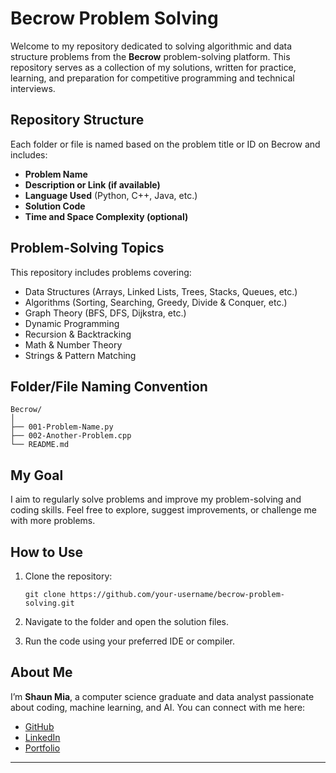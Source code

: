 # Becrow Problem Solving

Welcome to my repository dedicated to solving algorithmic and data structure problems from the **Becrow** problem-solving platform. This repository serves as a collection of my solutions, written for practice, learning, and preparation for competitive programming and technical interviews.

## Repository Structure

Each folder or file is named based on the problem title or ID on Becrow and includes:
- **Problem Name**
- **Description or Link (if available)**
- **Language Used** (Python, C++, Java, etc.)
- **Solution Code**
- **Time and Space Complexity (optional)**

## Problem-Solving Topics

This repository includes problems covering:
- Data Structures (Arrays, Linked Lists, Trees, Stacks, Queues, etc.)
- Algorithms (Sorting, Searching, Greedy, Divide & Conquer, etc.)
- Graph Theory (BFS, DFS, Dijkstra, etc.)
- Dynamic Programming
- Recursion & Backtracking
- Math & Number Theory
- Strings & Pattern Matching

## Folder/File Naming Convention

```
Becrow/
│
├── 001-Problem-Name.py
├── 002-Another-Problem.cpp
└── README.md
```

## My Goal

I aim to regularly solve problems and improve my problem-solving and coding skills. Feel free to explore, suggest improvements, or challenge me with more problems.

## How to Use

1. Clone the repository:
   ```
   git clone https://github.com/your-username/becrow-problem-solving.git
   ```

2. Navigate to the folder and open the solution files.

3. Run the code using your preferred IDE or compiler.

## About Me

I’m **Shaun Mia**, a computer science graduate and data analyst passionate about coding, machine learning, and AI. You can connect with me here:

- [GitHub](https://github.com/shaun-mia)
- [LinkedIn](https://www.linkedin.com/in/shaun-mia/)
- [Portfolio](https://shaun-mia.github.io/)

---
